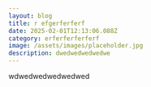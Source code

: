 ```yaml
---
layout: blog
title: r efgerferferf
date: 2025-02-01T12:13:06.088Z
category: erferferferferf
image: /assets/images/placeholder.jpg
description: dwedwedwedwedwe
---
```

wdwedwedwedwedwed